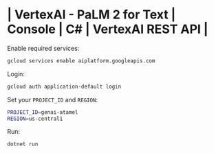 # | VertexAI - PaLM 2 for Text | Console | C# | VertexAI REST API |

Enable required services:

```sh
gcloud services enable aiplatform.googleapis.com
```

Login:

```sh
gcloud auth application-default login
```

Set your `PROJECT_ID` and `REGION`:

```sh
PROJECT_ID=genai-atamel
REGION=us-central1
```

Run:

```bash
dotnet run
```
